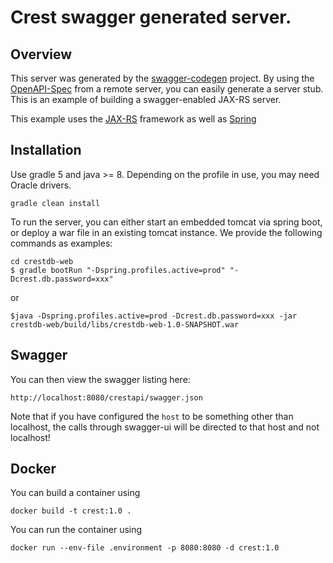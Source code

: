 # Crest swagger generated server.

## Overview
This server was generated by the [swagger-codegen](https://github.com/swagger-api/swagger-codegen) project. By using the 
[OpenAPI-Spec](https://github.com/swagger-api/swagger-core/wiki) from a remote server, you can easily generate a server stub.  This
is an example of building a swagger-enabled JAX-RS server.

This example uses the [JAX-RS](https://jax-rs-spec.java.net/) framework as well as [Spring](http://spring.io)

## Installation
Use gradle 5 and java >= 8. Depending on the profile in use, you may need Oracle drivers.
```
gradle clean install
```

To run the server, you can either start an embedded tomcat via spring boot, or deploy a war file in an existing tomcat instance.
We provide the following commands as examples:

```
cd crestdb-web
$ gradle bootRun "-Dspring.profiles.active=prod" "-Dcrest.db.password=xxx"
```
or
```
$java -Dspring.profiles.active=prod -Dcrest.db.password=xxx -jar crestdb-web/build/libs/crestdb-web-1.0-SNAPSHOT.war
```
## Swagger
You can then view the swagger listing here:

```
http://localhost:8080/crestapi/swagger.json
```

Note that if you have configured the `host` to be something other than localhost, the calls through
swagger-ui will be directed to that host and not localhost!

## Docker
You can build a container using
```
docker build -t crest:1.0 .
```
You can run the container using
```
docker run --env-file .environment -p 8080:8080 -d crest:1.0
```
